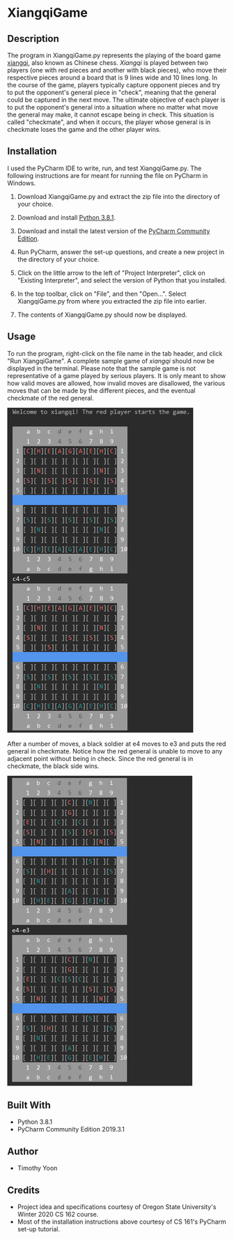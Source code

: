 # XiangqiGame

## Description
The program in XiangqiGame.py represents the playing of the board game [xiangqi](https://en.wikipedia.org/wiki/Xiangqi), also known as Chinese chess. *Xiangqi* is played between two players (one with red pieces and another with black pieces), who move their respective pieces around a board that is 9 lines wide and 10 lines long. In the course of the game, players typically capture opponent pieces and try to put the opponent's general piece in "check", meaning that the general could be captured in the next move. The ultimate objective of each player is to put the opponent's general into a situation where no matter what move the general may make, it cannot escape being in check. This situation is called "checkmate", and when it occurs, the player whose general is in checkmate loses the game and the other player wins.

## Installation
I used the PyCharm IDE to write, run, and test XiangqiGame.py. The following instructions are for meant for running the file on PyCharm in Windows.

1. Download XiangqiGame.py and extract the zip file into the directory of your choice.

2. Download and install [Python 3.8.1](https://www.python.org/downloads/release/python-381/).

3. Download and install the latest version of the [PyCharm Community Edition](https://www.jetbrains.com/pycharm/download/#section=windows).

4. Run PyCharm, answer the set-up questions, and create a new project in the directory of your choice.

5. Click on the little arrow to the left of "Project Interpreter", click on "Existing Interpreter", and select the version of Python that you installed.

6. In the top toolbar, click on "File", and then "Open...". Select XiangqiGame.py from where you extracted the zip file into earlier.

7. The contents of XiangqiGame.py should now be displayed.

## Usage
To run the program, right-click on the file name in the tab header, and click "Run XiangqiGame". A complete sample game of *xiangqi* should now be displayed in the terminal. Please note that the sample game is not representative of a game played by serious players. It is only meant to show how valid moves are allowed, how invalid moves are disallowed, the various moves that can be made by the different pieces, and the eventual checkmate of the red general.

![board-setup-and-first-move](images/board-setup-and-first-move.png "The initial board set-up and the first move by red.")

After a number of moves, a black soldier at e4 moves to e3 and puts the red general in checkmate. Notice how the red general is unable to move to any adjacent point without being in check. Since the red general is in checkmate, the black side wins.

![end-game-state](images/end-game-state.png "The red general is checkmated, and the black side wins.")

## Built With
* Python 3.8.1
* PyCharm Community Edition 2019.3.1

## Author
* Timothy Yoon

## Credits
* Project idea and specifications courtesy of Oregon State University's Winter 2020 CS 162 course.
* Most of the installation instructions above courtesy of CS 161's PyCharm set-up tutorial.
